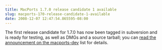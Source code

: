 ```yaml
---
title: MacPorts 1.7.0 release candidate 1 available
slug: macports-170-release-candidate-1-available
date: 2008-12-07 12:47:54.865595-08:00
---
```


The first release candidate for 1.7.0 has now been tagged in subversion and is ready for testing, as well as DMGs and a source tarball; you can [read the announcement on the macports-dev](https://lists.macosforge.org/pipermail/macports-dev/2008-December/006614.html) list for details.
